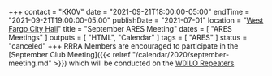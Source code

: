 +++
contact = "KK0V"
date = "2021-09-21T18:00:00-05:00"
endTime = "2021-09-21T19:00:00-05:00"
publishDate = "2021-07-01"
location = "[West Fargo City Hall](/places/west-fargo-city-hall/)"
title = "September ARES Meeting"
dates = [ "ARES Meetings" ]
outputs = [ "HTML", "Calendar" ]
tags = [ "ARES" ]
status = "canceled"
+++
RRRA Members are encouraged to participate in the 
[September Club Meeting]({{< relref "/calendar/2020/september-meeting.md" >}})
which will be conducted on the [W0ILO Repeaters](/radios/).
